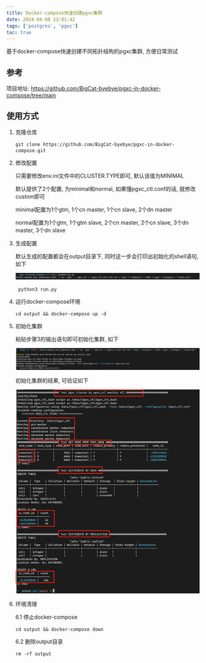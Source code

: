 ```yaml
---
title: Docker-compose快速创建pgxc集群
date: 2024-04-08 13:01:42
tags: ['postgres', 'pgxc']
toc: true
---
```


基于docker-compose快速创建不同拓扑结构的pgxc集群, 方便日常测试

<!--more-->

## 参考

项目地址: https://github.com/BigCat-byebye/pgxc-in-docker-compose/tree/main

## 使用方式

1. 克隆仓库

    ``` shell
    git clone https://github.com/BigCat-byebye/pgxc-in-docker-compose.git
    ```

2. 修改配置

    只需要修改env.ini文件中的CLUSTER.TYPE即可, 默认该值为MINIMAL

    默认提供了2个配置, 为minimal和normal, 如果懂pgxc_ctl.conf的话, 就修改custom即可

    minimal配置为1个gtm, 1个cn master, 1个cn slave, 2个dn master

    normal配置为1个gtm, 1个gtm slave, 2个cn master, 2个cn slave, 3个dn master, 3个dn slave


3. 生成配置

    默认生成的配置都会在output目录下, 同时这一步会打印出初始化的shell语句, 如下

    ![alt text](../images/image-2024040807.png)

    ``` shell
     python3 run.py
     ```
    
4. 运行docker-compose环境

    ``` shell
    cd output && docker-compose up -d
    ```

5. 初始化集群

    粘贴步骤3的输出语句即可初始化集群, 如下
    
    ![alt text](../images/image-2024040808.png)
    
    初始化集群的结果, 可验证如下

    ![alt text](../images/image-2024040809.png)

6. 环境清理

    6.1 停止docker-compose

    ``` shell
    cd output && docker-compose down
    ```

    6.2 删除output目录

    ``` shell
    rm -rf output
    ```

    